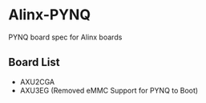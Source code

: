 # Alinx-PYNQ
 PYNQ board spec for Alinx boards

## Board List
 - AXU2CGA
 - AXU3EG (Removed eMMC Support for PYNQ to Boot)
